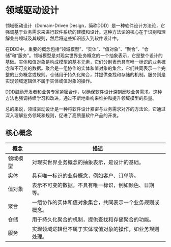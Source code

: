 # 领域驱动设计 

领域驱动设计（Domain-Driven Design，简称DDD）是一种软件设计方法论，它强调基于业务需求来进行软件系统的建模和设计。这种方法论的核心在于识别和理解业务领域及其规则，然后将这些知识嵌入到软件设计中。

在DDD中，重要的概念包括“领域模型”、“实体”、“值对象”、“聚合”、“仓储”和“服务”。领域模型是对现实世界业务概念的一个抽象表示，它是整个设计的基础。实体和值对象是构成模型的基本元素，它们分别表示具有唯一标识的业务概念和不可变的数据。聚合是一组协作的实体和值对象的集合，它们共同表示一个完整的业务概念或规则。仓储用于持久化聚合，并提供查找和存储的机制。服务则是实现领域逻辑但不属于实体或值对象的操作。

DDD鼓励开发者和业务专家紧密合作，以确保软件设计深刻反映业务需求。这种方法也强调持续学习和改进，通过不断地重构来维护和提升领域模型的质量。

总的来说，领域驱动设计是一种将软件设计紧密与业务需求对齐的方法论，它通过深入理解业务领域和规则，促进了高质量软件产品的开发。

## 核心概念 

| 概念	   | 描述                            |
|-------|-------------------------------|
| 领域模型	 | 对现实世界业务概念的抽象表示，是设计的基础。        |
| 实体    | 	具有唯一标识的业务概念，例如客户、订单等。        |
| 值对象   | 	表示不可变的数据，不具有唯一标识，例如颜色、日期等。   |
| 聚合    | 	一组协作的实体和值对象集合，共同表示一个业务规则或概念。 |
| 仓储    | 	用于持久化聚合的机制，提供查找和存储聚合的功能。     |
| 服务    | 	实现领域逻辑但不属于实体或值对象的操作，如业务规则处理。 |